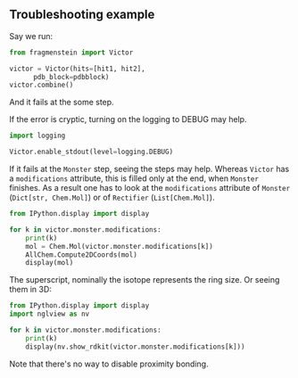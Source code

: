## Troubleshooting example

Say we run:
```python
from fragmenstein import Victor

victor = Victor(hits=[hit1, hit2],
      pdb_block=pdbblock)
victor.combine()
```
And it fails at the some step.

If the error is cryptic, turning on the logging to DEBUG may help.

```python
import logging

Victor.enable_stdout(level=logging.DEBUG)
```

If it fails at the `Monster` step, seeing the steps may help.
Whereas `Victor` has a `modifications` attribute,
this is filled only at the end, when `Monster` finishes.
As a result one has to look at the `modifications` attribute of `Monster` (`Dict[str, Chem.Mol]`) 
or of `Rectifier` (`List[Chem.Mol]`).

```python
from IPython.display import display

for k in victor.monster.modifications:
    print(k)
    mol = Chem.Mol(victor.monster.modifications[k])
    AllChem.Compute2DCoords(mol)
    display(mol)
```

The superscript, nominally the isotope represents the ring size.
Or seeing them in 3D:

```python
from IPython.display import display
import nglview as nv

for k in victor.monster.modifications:
    print(k)
    display(nv.show_rdkit(victor.monster.modifications[k]))
```
Note that there's no way to disable proximity bonding.
